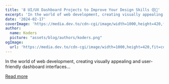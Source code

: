 ```yaml
---
title: '8 UI/UX Dashboard Projects to Improve Your Design Skills 😍🎨'
excerpt: 'In the world of web development, creating visually appealing and user-friendly dashboard interfaces...'
date: '2024-02-17'
coverImage: 'https://media.dev.to/cdn-cgi/image/width=1000,height=420,fit=cover,gravity=auto,format=auto/https%3A%2F%2Fdev-to-uploads.s3.amazonaws.com%2Fuploads%2Farticles%2Fce7zdjtpadti981buapo.png'
author:
  name: Koders
  picture: "assets/blog/authors/koders.png"
ogImage:
  url: 'https://media.dev.to/cdn-cgi/image/width=1000,height=420,fit=cover,gravity=auto,format=auto/https%3A%2F%2Fdev-to-uploads.s3.amazonaws.com%2Fuploads%2Farticles%2Fce7zdjtpadti981buapo.png'
---
```


In the world of web development, creating visually appealing and user-friendly dashboard interfaces...

[Read more](https://dev.to/madza/8-uiux-dashboard-projects-to-improve-your-design-skills-38b8)
